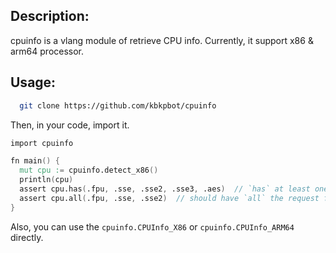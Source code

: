 ## Description:
  cpuinfo is a vlang module of retrieve CPU info. Currently, it support x86 & arm64 processor.
  
## Usage:
  ```sh
	git clone https://github.com/kbkpbot/cpuinfo
  ```
  Then, in your code, import it.
  ```v
  import cpuinfo
  
  fn main() {
	mut cpu := cpuinfo.detect_x86()
	println(cpu)
 	assert cpu.has(.fpu, .sse, .sse2, .sse3, .aes)	// `has` at least one of the request features
	assert cpu.all(.fpu, .sse, .sse2)  // should have `all` the request features
  }
  ```
  Also, you can use the `cpuinfo.CPUInfo_X86` or `cpuinfo.CPUInfo_ARM64` directly.